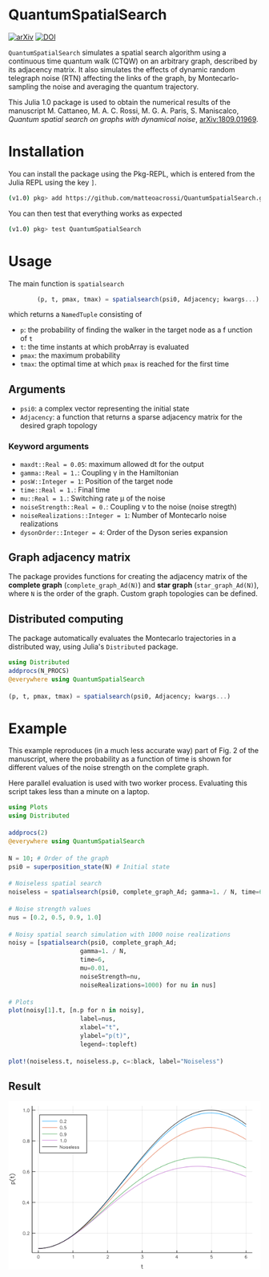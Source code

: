 # QuantumSpatialSearch
[![arXiv](https://img.shields.io/badge/arXiv-1809.01969-red.svg)](http://arxiv.org/abs/1809.01969) [![DOI](https://zenodo.org/badge/DOI/10.5281/zenodo.1410138.svg)](http://dx.doi.org/10.5281/zenodo.1410138)

`QuantumSpatialSearch` simulates a spatial search algorithm using a continuous time quantum walk (CTQW) on an arbitrary graph, described by its adjacency matrix. It also simulates the effects of dynamic random telegraph noise (RTN) affecting the links of the graph, by Montecarlo-sampling the noise and averaging the quantum trajectory.

This Julia 1.0 package is used to obtain the numerical results of the manuscript M. Cattaneo, M. A. C. Rossi, M. G. A. Paris, S. Maniscalco, *Quantum spatial search on graphs with dynamical noise*, [arXiv:1809.01969](https://arxiv.org/abs/1809.01969).

# Installation
You can install the package using the Pkg-REPL, which is entered from the Julia REPL using the key `]`.

```sh
(v1.0) pkg> add https://github.com/matteoacrossi/QuantumSpatialSearch.git
```

You can then test that everything works as expected
```sh
(v1.0) pkg> test QuantumSpatialSearch
```

# Usage
The main function is `spatialsearch`

```julia
        (p, t, pmax, tmax) = spatialsearch(psi0, Adjacency; kwargs...)
```

which returns a `NamedTuple` consisting of

- `p`: the probability of finding the walker in the target node as a
f unction of `t`
- `t`: the time instants at which probArray is evaluated
- `pmax`: the maximum probability
- `tmax`: the optimal time at which `pmax` is reached for the first time

## Arguments
- `psi0`: a complex vector representing the initial state
- `Adjacency`: a function that returns a sparse adjacency matrix for the desired
        graph topology

### Keyword arguments
- `maxdt::Real = 0.05`: maximum allowed dt for the output
- `gamma::Real = 1.`: Coupling γ in the Hamiltonian
- `posW::Integer = 1`: Position of the target node
- `time::Real = 1.`: Final time
- `mu::Real = 1.`: Switching rate μ of the noise
- `noiseStrength::Real = 0.`: Coupling ν to the noise (noise stregth)
- `noiseRealizations::Integer = 1`: Number of Montecarlo noise realizations
- `dysonOrder::Integer = 4`: Order of the Dyson series expansion

## Graph adjacency matrix
The package provides functions for creating the adjacency matrix of the **complete graph** (`complete_graph_Ad(N)`) and **star graph** (`star_graph_Ad(N)`), where `N` is the order of the graph. Custom graph topologies can be defined.

## Distributed computing
The package automatically evaluates the Montecarlo trajectories in a distributed way, using Julia's `Distributed` package.

```julia
using Distributed
addprocs(N_PROCS)
@everywhere using QuantumSpatialSearch

(p, t, pmax, tmax) = spatialsearch(psi0, Adjacency; kwargs...)
```

# Example
This example reproduces (in a much less accurate way) part of Fig. 2 of the manuscript, where the probability as a function of time is shown for different values of the noise strength on the complete graph.

Here parallel evaluation is used with two worker process. Evaluating this script takes less than a minute on a laptop.

```julia
using Plots
using Distributed

addprocs(2)
@everywhere using QuantumSpatialSearch

N = 10; # Order of the graph
psi0 = superposition_state(N) # Initial state

# Noiseless spatial search
noiseless = spatialsearch(psi0, complete_graph_Ad; gamma=1. / N, time=6);

# Noise strength values
nus = [0.2, 0.5, 0.9, 1.0]

# Noisy spatial search simulation with 1000 noise realizations
noisy = [spatialsearch(psi0, complete_graph_Ad;
                    gamma=1. / N,
                    time=6,
                    mu=0.01,
                    noiseStrength=nu,
                    noiseRealizations=1000) for nu in nus]

# Plots
plot(noisy[1].t, [n.p for n in noisy],
                    label=nus,
                    xlabel="t",
                    ylabel="p(t)",
                    legend=:topleft)

plot!(noiseless.t, noiseless.p, c=:black, label="Noiseless")
```

## Result
![Result](example.png)
